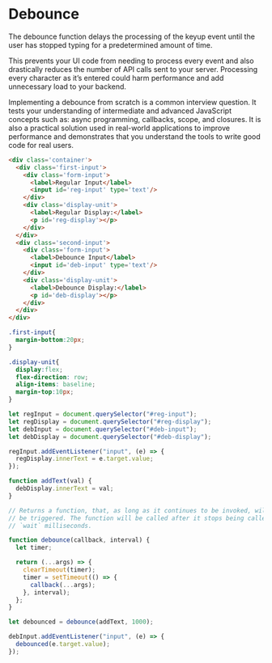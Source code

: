 # Debounce

The debounce function delays the processing of the keyup event until the user has stopped typing for a predetermined amount of time.

This prevents your UI code from needing to process every event and also drastically reduces the number of API calls sent to your server. Processing every character as it’s entered could harm performance and add unnecessary load to your backend.

Implementing a debounce from scratch is a common interview question. It tests your understanding of intermediate and advanced JavaScript concepts such as: async programming, callbacks, scope, and closures. It is also a practical solution used in real-world applications to improve performance and demonstrates that you understand the tools to write good code for real users.

```HTML
<div class='container'>
  <div class='first-input'>
    <div class='form-input'>
      <label>Regular Input</label>
      <input id='reg-input' type='text'/>
    </div>
    <div class='display-unit'>
      <label>Regular Display:</label>
      <p id='reg-display'></p>
    </div>
  </div>
  <div class='second-input'>
    <div class='form-input'>
      <label>Debounce Input</label>
      <input id='deb-input' type='text'/>
    </div>
    <div class='display-unit'>
      <label>Debounce Display:</label>
      <p id='deb-display'></p>
    </div>
  </div>
</div>
```

```CSS
.first-input{
  margin-bottom:20px;
}

.display-unit{
  display:flex;
  flex-direction: row;
  align-items: baseline;
  margin-top:10px;
}
```

```javascript
let regInput = document.querySelector("#reg-input");
let regDisplay = document.querySelector("#reg-display");
let debInput = document.querySelector("#deb-input");
let debDisplay = document.querySelector("#deb-display");

regInput.addEventListener("input", (e) => {
  regDisplay.innerText = e.target.value;
});

function addText(val) {
  debDisplay.innerText = val;
}

// Returns a function, that, as long as it continues to be invoked, will not
// be triggered. The function will be called after it stops being called for
// `wait` milliseconds.

function debounce(callback, interval) {
  let timer;

  return (...args) => {
    clearTimeout(timer);
    timer = setTimeout(() => {
      callback(...args);
    }, interval);
  };
}

let debounced = debounce(addText, 1000);

debInput.addEventListener("input", (e) => {
  debounced(e.target.value);
});
```
